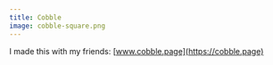 ```yaml
---
title: Cobble
image: cobble-square.png
---
```


I made this with my friends: [www.cobble.page](https://cobble.page)